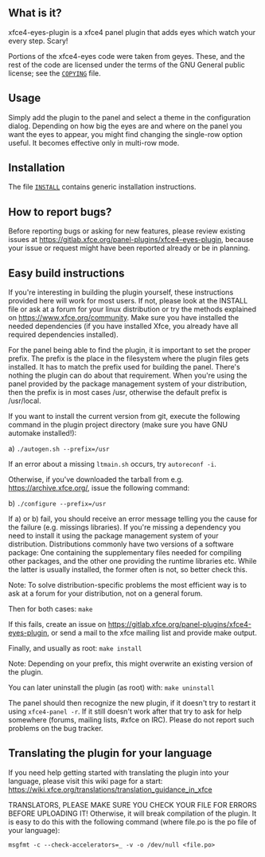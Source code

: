 ## What is it?

xfce4-eyes-plugin is a xfce4 panel plugin that adds eyes which watch
your every step. Scary!

Portions of the xfce4-eyes code were taken from geyes. These, and the rest of
the code are licensed under the terms of the GNU General public license; see
the [`COPYING`](COPYING) file.


## Usage

Simply add the plugin to the panel and select a theme in the
configuration dialog. Depending on how big the eyes are and where on
the panel you want the eyes to appear, you might find changing the
single-row option useful. It becomes effective only in multi-row mode.


## Installation

The file [`INSTALL`](INSTALL) contains generic installation instructions.


## How to report bugs?

Before reporting bugs or asking for new features, please review existing
issues at https://gitlab.xfce.org/panel-plugins/xfce4-eyes-plugin, because
your issue or request might have been reported already or be in planning.


## Easy build instructions

If you're interesting in building the plugin yourself, these
instructions provided here will work for most users. If not, please
look at the INSTALL file or ask at a forum for your linux distribution
or try the methods explained on https://www.xfce.org/community. Make
sure you have installed the needed dependencies (if you have installed
Xfce, you already have all required dependencies installed).

For the panel being able to find the plugin, it is important to set
the proper prefix. The prefix is the place in the filesystem where the
plugin files gets installed. It has to match the prefix used for
building the panel. There's nothing the plugin can do about that
requirement. When you're using the panel provided by the package
management system of your distribution, then the prefix is in most
cases /usr, otherwise the default prefix is /usr/local.

If you want to install the current version from git, execute the
following command in the plugin project directory (make sure you have
GNU automake installed!):

a) `./autogen.sh --prefix=/usr`

If an error about a missing `ltmain.sh` occurs, try `autoreconf -i`.

Otherwise, if you've downloaded the tarball from e.g.
https://archive.xfce.org/, issue the following command:

b) `./configure --prefix=/usr`

If a) or b) fail, you should receive an error message telling you
the cause for the failure (e.g. missings libraries). If you're missing
a dependency you need to install it using the package management
system of your distribution. Distributions commonly have two versions
of a software package: One containing the supplementary files needed
for compiling other packages, and the other one providing the runtime
libraries etc. While the latter is usually installed, the former often
is not, so better check this.

Note: To solve distribution-specific problems the most efficient way
is to ask at a forum for your distribution, not on a general forum.

Then for both cases: `make`

If this fails, create an issue on
https://gitlab.xfce.org/panel-plugins/xfce4-eyes-plugin, or send a mail
to the xfce mailing list and provide make output.

Finally, and usually as root: `make install`

Note: Depending on your prefix, this might overwrite an existing
version of the plugin.

You can later uninstall the plugin (as root) with: `make uninstall`

The panel should then recognize the new plugin, if it doesn't try to
restart it using `xfce4-panel -r`. If it still doesn't work after that
try to ask for help somewhere (forums, mailing lists, #xfce on
IRC). Please do not report such problems on the bug tracker.


## Translating the plugin for your language

If you need help getting started with translating the plugin into your
language, please visit this wiki page for a start:
https://wiki.xfce.org/translations/translation_guidance_in_xfce

TRANSLATORS, PLEASE MAKE SURE YOU CHECK YOUR FILE FOR ERRORS BEFORE
UPLOADING IT! Otherwise, it will break compilation of the plugin. It
is easy to do this with the following command (where file.po is the po
file of your language):

`msgfmt -c --check-accelerators=_ -v -o /dev/null <file.po>`
